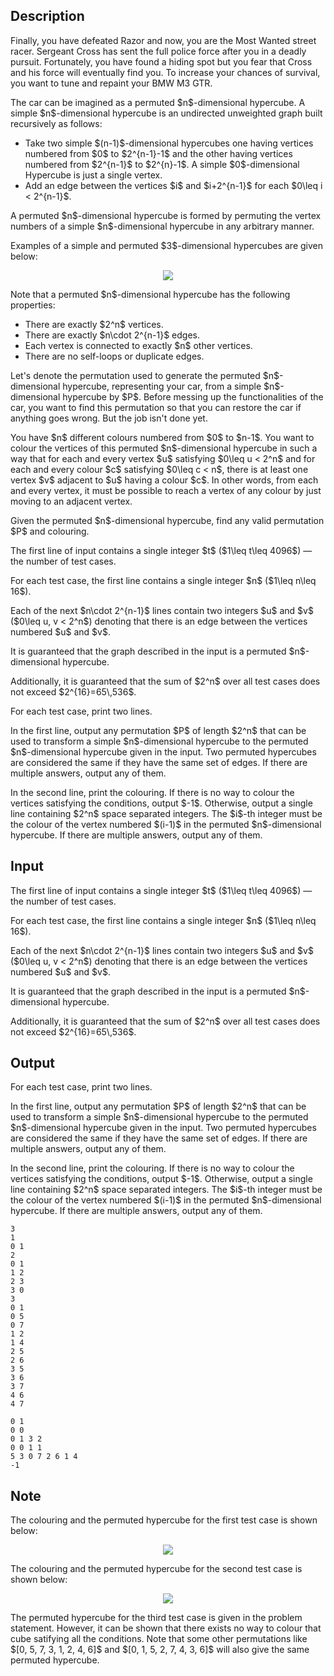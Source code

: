 ## Description

<div><p>Finally, you have defeated Razor and now, you are the Most Wanted street racer. Sergeant Cross has sent the full police force after you in a deadly pursuit. Fortunately, you have found a hiding spot but you fear that Cross and his force will eventually find you. To increase your chances of survival, you want to tune and repaint your BMW M3 GTR.</p><p>The car can be imagined as a <span class="tex-font-style-it">permuted</span> $n$-dimensional hypercube. A simple $n$-dimensional hypercube is an undirected unweighted graph built recursively as follows: </p><ul> <li> Take two simple $(n-1)$-dimensional hypercubes one having vertices numbered from $0$ to $2^{n-1}-1$ and the other having vertices numbered from $2^{n-1}$ to $2^{n}-1$. A simple $0$-dimensional Hypercube is just a single vertex. </li><li> Add an edge between the vertices $i$ and $i+2^{n-1}$ for each $0\leq i &lt; 2^{n-1}$. </li></ul><p>A permuted $n$-dimensional hypercube is formed by permuting the vertex numbers of a simple $n$-dimensional hypercube in any arbitrary manner.</p><p>Examples of a simple and permuted $3$-dimensional hypercubes are given below:</p><center> <img class="tex-graphics" src="file://oI0WdI5d.png" style="max-width: 100.0%;max-height: 100.0%;"> </center><p>Note that a permuted $n$-dimensional hypercube has the following properties: </p><ul> <li> There are exactly $2^n$ vertices. </li><li> There are exactly $n\cdot 2^{n-1}$ edges. </li><li> Each vertex is connected to exactly $n$ other vertices. </li><li> There are no self-loops or duplicate edges. </li></ul><p>Let's denote the permutation used to generate the permuted $n$-dimensional hypercube, representing your car, from a simple $n$-dimensional hypercube by $P$. Before messing up the functionalities of the car, you want to find this permutation so that you can restore the car if anything goes wrong. But the job isn't done yet.</p><p>You have $n$ different colours numbered from $0$ to $n-1$. You want to colour the vertices of this permuted $n$-dimensional hypercube in such a way that for each and every vertex $u$ satisfying $0\leq u &lt; 2^n$ and for each and every colour $c$ satisfying $0\leq c &lt; n$, there is at least one vertex $v$ adjacent to $u$ having a colour $c$. In other words, from each and every vertex, it must be possible to reach a vertex of any colour by just moving to an adjacent vertex. </p><p>Given the permuted $n$-dimensional hypercube, find any valid permutation $P$ and colouring.</p></div><div class="input-specification"><p>The first line of input contains a single integer $t$ ($1\leq t\leq 4096$) — the number of test cases.</p><p>For each test case, the first line contains a single integer $n$ ($1\leq n\leq 16$).</p><p>Each of the next $n\cdot 2^{n-1}$ lines contain two integers $u$ and $v$ ($0\leq u, v &lt; 2^n$) denoting that there is an edge between the vertices numbered $u$ and $v$.</p><p>It is guaranteed that the graph described in the input is a permuted $n$-dimensional hypercube.</p><p>Additionally, it is guaranteed that the sum of $2^n$ over all test cases does not exceed $2^{16}=65\,536$.</p></div><div class="output-specification"><p>For each test case, print two lines.</p><p>In the first line, output any permutation $P$ of length $2^n$ that can be used to transform a simple $n$-dimensional hypercube to the permuted $n$-dimensional hypercube given in the input. Two permuted hypercubes are considered the same if they have the same set of edges. If there are multiple answers, output any of them.</p><p>In the second line, print the colouring. If there is no way to colour the vertices satisfying the conditions, output $-1$. Otherwise, output a single line containing $2^n$ space separated integers. The $i$-th integer must be the colour of the vertex numbered $(i-1)$ in the permuted $n$-dimensional hypercube. If there are multiple answers, output any of them.</p></div>

## Input

<p>The first line of input contains a single integer $t$ ($1\leq t\leq 4096$) — the number of test cases.</p><p>For each test case, the first line contains a single integer $n$ ($1\leq n\leq 16$).</p><p>Each of the next $n\cdot 2^{n-1}$ lines contain two integers $u$ and $v$ ($0\leq u, v &lt; 2^n$) denoting that there is an edge between the vertices numbered $u$ and $v$.</p><p>It is guaranteed that the graph described in the input is a permuted $n$-dimensional hypercube.</p><p>Additionally, it is guaranteed that the sum of $2^n$ over all test cases does not exceed $2^{16}=65\,536$.</p>

## Output

<p>For each test case, print two lines.</p><p>In the first line, output any permutation $P$ of length $2^n$ that can be used to transform a simple $n$-dimensional hypercube to the permuted $n$-dimensional hypercube given in the input. Two permuted hypercubes are considered the same if they have the same set of edges. If there are multiple answers, output any of them.</p><p>In the second line, print the colouring. If there is no way to colour the vertices satisfying the conditions, output $-1$. Otherwise, output a single line containing $2^n$ space separated integers. The $i$-th integer must be the colour of the vertex numbered $(i-1)$ in the permuted $n$-dimensional hypercube. If there are multiple answers, output any of them.</p>





```input1
3
1
0 1
2
0 1
1 2
2 3
3 0
3
0 1
0 5
0 7
1 2
1 4
2 5
2 6
3 5
3 6
3 7
4 6
4 7
```




```output1
0 1
0 0
0 1 3 2
0 0 1 1
5 3 0 7 2 6 1 4
-1
```



## Note

<p>The colouring and the permuted hypercube for the first test case is shown below: </p><center> <img class="tex-graphics" src="file://Tyo6punt.png" style="max-width: 100.0%;max-height: 100.0%;"> </center><p>The colouring and the permuted hypercube for the second test case is shown below: </p><center> <img class="tex-graphics" src="file://WeUyfVZN.png" style="max-width: 100.0%;max-height: 100.0%;"> </center><p>The permuted hypercube for the third test case is given in the problem statement. However, it can be shown that there exists no way to colour that cube satifying all the conditions. Note that some other permutations like $[0, 5, 7, 3, 1, 2, 4, 6]$ and $[0, 1, 5, 2, 7, 4, 3, 6]$ will also give the same permuted hypercube.</p>
